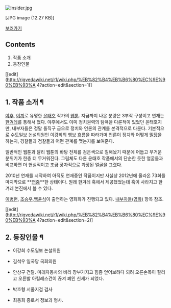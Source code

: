 ![insider.jpg](//rv.wkcdn.net/http://rigvedawiki.net/r1/pds/insider.jpg)

[JPG image (12.27 KB)]

[보러가기](http://www.hani.co.kr/arti/cartoon/insider/)

## Contents

    

1. 작품 소개 
2. 등장인물 

[[edit](http://rigvedawiki.net/r1/wiki.php/%EB%82%B4%EB%B6%80%EC%9E%90%EB%93%A
4?action=edit&section=1)]

## 1. 작품 소개 ¶

[야후](%EC%95%BC%ED%9B%84.md), [이끼](%EC%9D%B4%EB%81%BC.md)로 유명한
[윤태호](%EC%9C%A4%ED%83%9C%ED%98%B8.md) 작가의 [웹툰](%EC%9B%B9%ED%88%B0.md).
지금까지 나온 분량은 3부작 구성이고 연재는 [한겨레](%ED%95%9C%EA%B2%A8%EB%A0%88.md)를 통해서 했다.
야후에서도 이미 정치권력의 탐욕을 다룬적이 있었던 윤태호지만, 내부자들은 정말 돌직구 급으로 정치와 언론의 관계를 본격적으로 다룬다.
기본적으로 수도일보 논설의원인 이강희의 행보 흐름을 따라가며 언론이 정치와 어떻게 [밀당](%EB%B0%80%EB%8B%B9.md)을
하는지, 경찰들과 검찰들과 어떤 관계를 맺는지를 보여준다.

  

일반적인 웹툰과 달리 웹툰의 바탕 전체를 검은색으로 칠해놨기 때문에 어둡고 무거운 분위기가 한층 더 무거워진다. 그림체도 다른 윤태호
작품에서의 단순한 듯한 얼굴들과 비교하면 더 현실적이고 조금 풍자적으로 과장된 얼굴을 그렸다.

  

2010년 연재를 시작하여 아직도 연재중인 작품이지만 사실상 2012년에 올라온 73회를 마지막으로
**[연중](%EC%97%B0%EC%A4%91.md)**한 상태이다. 원래 한겨레 훅에서 제공했었는데 훅이 사라지고 한겨레 본진에서 볼
수 있다.

  

[이병헌](%EC%9D%B4%EB%B3%91%ED%97%8C.md), [조승우](%EC%A1%B0%EC%8A%B9%EC%9A%B0.md),[백윤식](%EB%B0%B1%EC%9C%A4%EC%8B%9D.md)이 출연하는 영화화가 진행되고 있다.
[내부자들(영화)](%EB%82%B4%EB%B6%80%EC%9E%90%EB%93%A4%28%EC%98%81%ED%99%94%29.md)
항목 참조.

  

[[edit](http://rigvedawiki.net/r1/wiki.php/%EB%82%B4%EB%B6%80%EC%9E%90%EB%93%A
4?action=edit&section=2)]

## 2. 등장인물 ¶

  * 이강희 
수도일보 논설위원

  

  * 김석우 
일국당 국회의원

  

  * 안상구
건달. 미래자동차의 비리 장부가지고 힘좀 얻어보려다 되려 오른손목이 잘리고 오른발 아킬레스건이 끊겨 폐인 신세가 되었다.

  

  * 박호형 
서울지검 검사

  

  * 최동희 
종로서 정보과 형사.

